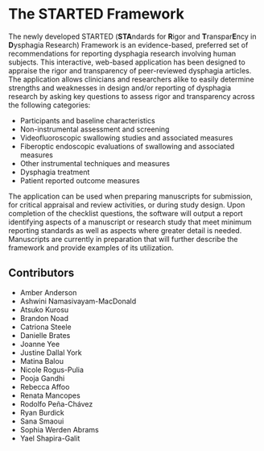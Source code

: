 # The STARTED Framework

The newly developed STARTED (**STA**ndards for **R**igor and **T**ranspar**E**ncy in **D**ysphagia Research) Framework is an evidence-based, preferred set of recommendations for reporting dysphagia research involving human subjects. This interactive, web-based application has been designed to appraise the rigor and transparency of peer-reviewed dysphagia articles. The application allows clinicians and researchers alike to easily determine strengths and weaknesses in design and/or reporting of dysphagia research by asking key questions to assess rigor and transparency across the following categories:

-   Participants and baseline characteristics
-   Non-instrumental assessment and screening
-   Videofluoroscopic swallowing studies and associated measures
-   Fiberoptic endoscopic evaluations of swallowing and associated measures
-   Other instrumental techniques and measures
-   Dysphagia treatment
-   Patient reported outcome measures

The application can be used when preparing manuscripts for submission, for critical appraisal and review activities, or during study design. Upon completion of the checklist questions, the software will output a report identifying aspects of a manuscript or research study that meet minimum reporting standards as well as aspects where greater detail is needed. Manuscripts are currently in preparation that will further describe the framework and provide examples of its utilization.

## Contributors

-   Amber Anderson
-   Ashwini Namasivayam-MacDonald
-   Atsuko Kurosu
-   Brandon Noad
-   Catriona Steele
-   Danielle Brates
-   Joanne Yee
-   Justine Dallal York
-   Matina Balou
-   Nicole Rogus-Pulia
-   Pooja Gandhi
-   Rebecca Affoo
-   Renata Mancopes
-   Rodolfo Peña-Chávez
-   Ryan Burdick
-   Sana Smaoui
-   Sophia Werden Abrams
-   Yael Shapira-Galit
